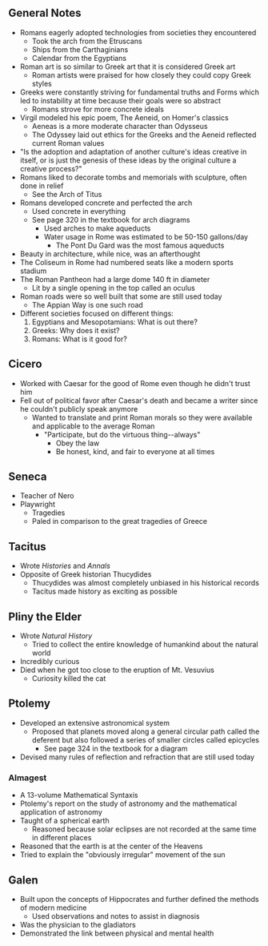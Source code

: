 ## General Notes
- Romans eagerly adopted technologies from societies they encountered
	- Took the arch from the Etruscans
	- Ships from the Carthaginians
	- Calendar from the Egyptians
- Roman art is so similar to Greek art that it is considered Greek art
	- Roman artists were praised for how closely they could copy Greek styles
- Greeks were constantly striving for fundamental truths and Forms which led to instability at time because their goals were so abstract
	- Romans strove for more concrete ideals
- Virgil modeled his epic poem, The Aeneid, on Homer's classics
	- Aeneas is a more moderate character than Odysseus
	- The Odyssey laid out ethics for the Greeks and the Aeneid reflected current Roman values
- "Is the adoption and adaptation of another culture's ideas creative in itself, or is just the genesis of these ideas by the original culture a creative process?"
- Romans liked to decorate tombs and memorials with sculpture, often done in relief
	- See the Arch of Titus
- Romans developed concrete and perfected the arch
	- Used concrete in everything
	- See page 320 in the textbook for arch diagrams
		- Used arches to make aqueducts
		- Water usage in Rome was estimated to be 50-150 gallons/day
			- The Pont Du Gard was the most famous aqueducts
- Beauty in architecture, while nice, was an afterthought
- The Coliseum in Rome had numbered seats like a modern sports stadium
- The Roman Pantheon had a large dome 140 ft in diameter
	- Lit by a single opening in the top called an oculus
- Roman roads were so well built that some are still used today
	- The Appian Way is one such road
- Different societies focused on different things:
	1. Egyptians and Mesopotamians: What is out there?
	1. Greeks: Why does it exist?
	1. Romans: What is it good for?

## Cicero
- Worked with Caesar for the good of Rome even though he didn't trust him
- Fell out of political favor after Caesar's death and became a writer since he couldn't publicly speak anymore
	- Wanted to translate and print Roman morals so they were available and applicable to the average Roman
		- "Participate, but do the virtuous thing--always"
			- Obey the law
			- Be honest, kind, and fair to everyone at all times

## Seneca
- Teacher of Nero
- Playwright
	- Tragedies
	- Paled in comparison to the great tragedies of Greece

## Tacitus
- Wrote *Histories* and *Annals*
- Opposite of Greek historian Thucydides
	- Thucydides was almost completely unbiased in his historical records
	- Tacitus made history as exciting as possible

## Pliny the Elder
- Wrote *Natural History*
	- Tried to collect the entire knowledge of humankind about the natural world
- Incredibly curious
- Died when he got too close to the eruption of Mt. Vesuvius
	- Curiosity killed the cat

## Ptolemy
- Developed an extensive astronomical system
	- Proposed that planets moved along a general circular path called the deferent but also followed a series of smaller circles called epicycles
		- See page 324 in the textbook for a diagram
- Devised many rules of reflection and refraction that are still used today

### Almagest
- A 13-volume Mathematical Syntaxis
- Ptolemy's report on the study of astronomy and the mathematical application of astronomy
- Taught of a spherical earth
	- Reasoned because solar eclipses are not recorded at the same time in different places
- Reasoned that the earth is at the center of the Heavens
- Tried to explain the "obviously irregular" movement of the sun

## Galen
- Built upon the concepts of Hippocrates and further defined the methods of modern medicine
	- Used observations and notes to assist in diagnosis
- Was the physician to the gladiators
- Demonstrated the link between physical and mental health
